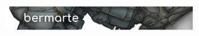 ![bermarte](https://github.com/bermarte/bermarte/blob/master/bermarte.webp?raw=true)

<!--

**bermarte/bermarte** is a ✨ _special_ ✨ repository because its `README.md` (this file) appears on your GitHub profile.
### Hi there 👋
[![HitCount](http://hits.dwyl.com/bermarte/bermarte.svg)](http://hits.dwyl.com/bermarte/)

Here are some ideas to get you started:

- 🔭 I’m currently working on ...
- 🌱 I’m currently learning ...
- 👯 I’m looking to collaborate on ...
- 🤔 I’m looking for help with ...
- 💬 Ask me about ...
- 📫 How to reach me: ...
- 😄 Pronouns: ...
- ⚡ Fun fact: ...
-->
